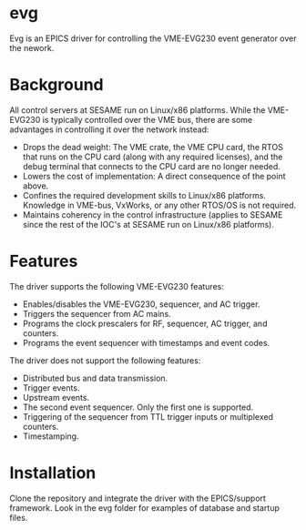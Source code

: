 evg
===
Evg is an EPICS driver for controlling the VME-EVG230 event generator over the nework.

Background
==========
All control servers at SESAME run on Linux/x86 platforms. While the VME-EVG230 is typically controlled over the VME bus, there are some advantages in controlling it over the network instead:
* Drops the dead weight: The VME crate, the VME CPU card, the RTOS that runs on the CPU card (along with any required licenses), and the debug terminal that connects to the CPU card are no longer needed.
* Lowers the cost of implementation: A direct consequence of the point above.
* Confines the required development skills to Linux/x86 platforms. Knowledge in VME-bus, VxWorks, or any other RTOS/OS is not required.
* Maintains coherency in the control infrastructure (applies to SESAME since the rest of the IOC's at SESAME run on Linux/x86 platforms).

Features
========
The driver supports the following VME-EVG230 features:
* Enables/disables the VME-EVG230, sequencer, and AC trigger.
* Triggers the sequencer from AC mains.
* Programs the clock prescalers for RF, sequencer, AC trigger, and counters.
* Programs the event sequencer with timestamps and event codes.

The driver does not support the following features:
* Distributed bus and data transmission.
* Trigger events.
* Upstream events.
* The second event sequencer. Only the first one is supported.
* Triggering of the sequencer from TTL trigger inputs or multiplexed counters.
* Timestamping.

Installation
============
Clone the repository and integrate the driver with the EPICS/support framework. Look in the evg folder for examples of database and startup files.
